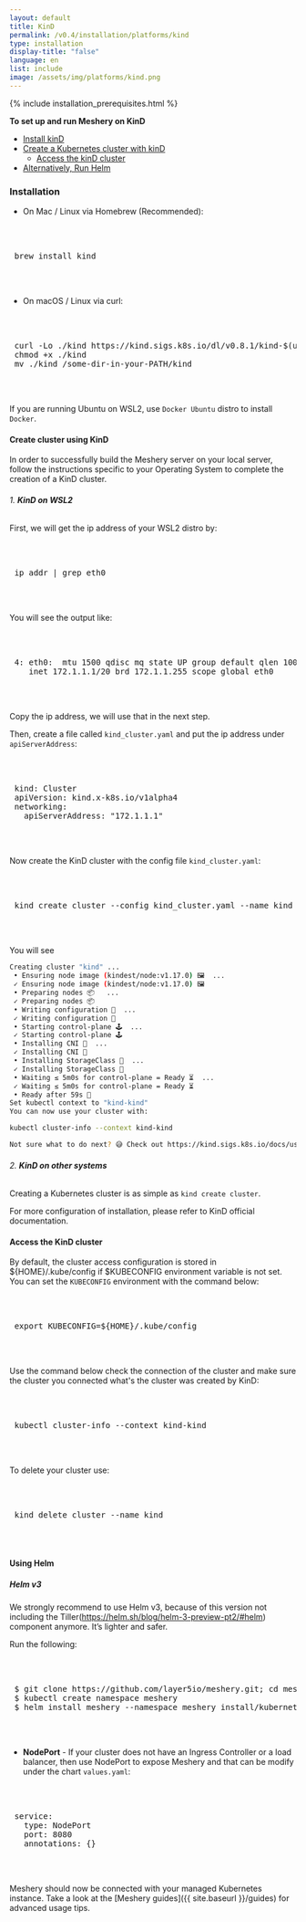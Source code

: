 ```yaml
---
layout: default
title: KinD
permalink: /v0.4/installation/platforms/kind
type: installation
display-title: "false"
language: en
list: include
image: /assets/img/platforms/kind.png
---
```


{% include installation_prerequisites.html %}

**To set up and run Meshery on KinD** 

- [Install kinD](#installation)
- [Create a Kubernetes cluster with kinD](#create-cluster-using-kind)
  - [Access the kinD cluster](#access-the-kind-cluster)
- [Alternatively, Run Helm](#using-helm)

### **Installation**

- On Mac / Linux via Homebrew (Recommended):

 <pre class="codeblock-pre"><div class="codeblock">
 <div class="clipboardjs">
 brew install kind
 </div></div>
 </pre>

- On macOS / Linux via curl:

 <pre class="codeblock-pre"><div class="codeblock">
 <div class="clipboardjs">
 curl -Lo ./kind https://kind.sigs.k8s.io/dl/v0.8.1/kind-$(uname)-amd64
 chmod +x ./kind
 mv ./kind /some-dir-in-your-PATH/kind
 </div></div>
 </pre>

If you are running Ubuntu on WSL2, use `Docker Ubuntu` distro to install `Docker`.

#### **Create cluster using KinD**

In order to successfully build the Meshery server on your local server, follow the instructions specific to your Operating System to complete the creation of a KinD cluster.

###### 1. **KinD on WSL2**

First, we will get the ip address of your WSL2 distro by:

 <pre class="codeblock-pre"><div class="codeblock">
 <div class="clipboardjs">
 ip addr | grep eth0
 </div></div>
 </pre>

You will see the output like:

 <pre class="codeblock-pre"><div class="codeblock">
 <div class="clipboardjs">
 4: eth0: <BROADCAST,MULTICAST,UP,LOWER_UP> mtu 1500 qdisc mq state UP group default qlen 1000
    inet 172.1.1.1/20 brd 172.1.1.255 scope global eth0
 </div></div>
 </pre>

Copy the ip address, we will use that in the next step.

Then, create a file called `kind_cluster.yaml` and put the ip address under `apiServerAddress`:

 <pre class="codeblock-pre"><div class="codeblock">
 <div class="clipboardjs">
 kind: Cluster
 apiVersion: kind.x-k8s.io/v1alpha4
 networking:
   apiServerAddress: "172.1.1.1"
 </div></div>
 </pre>

Now create the KinD cluster with the config file `kind_cluster.yaml`:

 <pre class="codeblock-pre"><div class="codeblock">
 <div class="clipboardjs">
 kind create cluster --config kind_cluster.yaml --name kind --wait 300s
 </div></div>
 </pre>

You will see

```bash
Creating cluster "kind" ...
 • Ensuring node image (kindest/node:v1.17.0) 🖼  ...
 ✓ Ensuring node image (kindest/node:v1.17.0) 🖼
 • Preparing nodes 📦   ...
 ✓ Preparing nodes 📦
 • Writing configuration 📜  ...
 ✓ Writing configuration 📜
 • Starting control-plane 🕹️  ...
 ✓ Starting control-plane 🕹️
 • Installing CNI 🔌  ...
 ✓ Installing CNI 🔌
 • Installing StorageClass 💾  ...
 ✓ Installing StorageClass 💾
 • Waiting ≤ 5m0s for control-plane = Ready ⏳  ...
 ✓ Waiting ≤ 5m0s for control-plane = Ready ⏳
 • Ready after 59s 💚
Set kubectl context to "kind-kind"
You can now use your cluster with:

kubectl cluster-info --context kind-kind

Not sure what to do next? 😅 Check out https://kind.sigs.k8s.io/docs/user/quick-start/
```

###### 2. **KinD on other systems**

Creating a Kubernetes cluster is as simple as `kind create cluster`.

For more configuration of installation, please refer to KinD official documentation.

#### **Access the KinD cluster**

By default, the cluster access configuration is stored in ${HOME}/.kube/config if $KUBECONFIG environment variable is not set. You can set the `KUBECONFIG` environment with the command below:

 <pre class="codeblock-pre"><div class="codeblock">
 <div class="clipboardjs">
 export KUBECONFIG=${HOME}/.kube/config
 </div></div>
 </pre>

Use the command below check the connection of the cluster and make sure the cluster you connected what's the cluster was created by KinD:

 <pre class="codeblock-pre"><div class="codeblock">
 <div class="clipboardjs">
 kubectl cluster-info --context kind-kind
 </div></div>
 </pre>

To delete your cluster use:

 <pre class="codeblock-pre"><div class="codeblock">
 <div class="clipboardjs">
 kind delete cluster --name kind
 </div></div>
 </pre>

#### **Using Helm**

##### **Helm v3**

We strongly recommend to use Helm v3, because of this version not including the Tiller(https://helm.sh/blog/helm-3-preview-pt2/#helm) component anymore. It’s lighter and safer.

Run the following:

 <pre class="codeblock-pre"><div class="codeblock">
 <div class="clipboardjs">
 $ git clone https://github.com/layer5io/meshery.git; cd meshery
 $ kubectl create namespace meshery
 $ helm install meshery --namespace meshery install/kubernetes/helm/meshery
 </div></div>
 </pre>

- **NodePort** - If your cluster does not have an Ingress Controller or a load balancer, then use NodePort to expose Meshery and that can be modify under the chart `values.yaml`:

 <pre class="codeblock-pre"><div class="codeblock">
 <div class="clipboardjs">
 service:
   type: NodePort
   port: 8080
   annotations: {}
 </div></div>
 </pre>

Meshery should now be connected with your managed Kubernetes instance. Take a look at the [Meshery guides]({{ site.baseurl }}/guides) for advanced usage tips.
